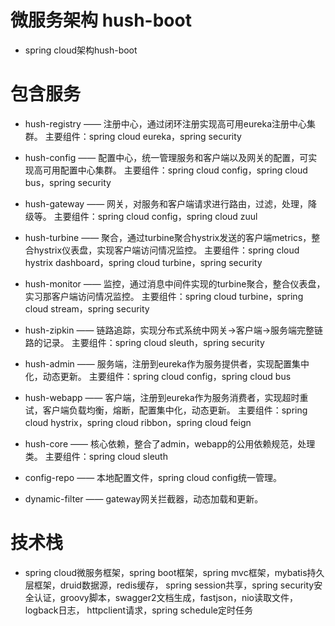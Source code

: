 # 微服务架构 hush-boot
* spring cloud架构hush-boot



# 包含服务
* hush-registry —— 注册中心，通过闭环注册实现高可用eureka注册中心集群。
    主要组件：spring cloud eureka，spring security
    
* hush-config —— 配置中心，统一管理服务和客户端以及网关的配置，可实现高可用配置中心集群。
    主要组件：spring cloud config，spring cloud bus，spring security
    
* hush-gateway —— 网关，对服务和客户端请求进行路由，过滤，处理，降级等。
    主要组件：spring cloud config，spring cloud zuul
    
* hush-turbine —— 聚合，通过turbine聚合hystrix发送的客户端metrics，整合hystrix仪表盘，实现客户端访问情况监控。
    主要组件：spring cloud hystrix dashboard，spring cloud turbine，spring security
    
* hush-monitor —— 监控，通过消息中间件实现的turbine聚合，整合仪表盘，实习那客户端访问情况监控。
    主要组件：spring cloud turbine，spring cloud stream，spring security
    
* hush-zipkin —— 链路追踪，实现分布式系统中网关->客户端->服务端完整链路的记录。
    主要组件：spring cloud sleuth，spring security
    
* hush-admin —— 服务端，注册到eureka作为服务提供者，实现配置集中化，动态更新。
    主要组件：spring cloud config，spring cloud bus
    
* hush-webapp —— 客户端，注册到eureka作为服务消费者，实现超时重试，客户端负载均衡，熔断，配置集中化，动态更新。
    主要组件：spring cloud hystrix，spring cloud ribbon，spring cloud feign
    
* hush-core —— 核心依赖，整合了admin，webapp的公用依赖规范，处理类。
    主要组件：spring cloud sleuth
    
* config-repo —— 本地配置文件，spring cloud config统一管理。

* dynamic-filter —— gateway网关拦截器，动态加载和更新。



# 技术栈
* spring cloud微服务框架，spring boot框架，spring mvc框架，mybatis持久层框架，druid数据源，redis缓存，
  spring session共享，spring security安全认证，groovy脚本，swagger2文档生成，fastjson，nio读取文件，logback日志，
  httpclient请求，spring schedule定时任务